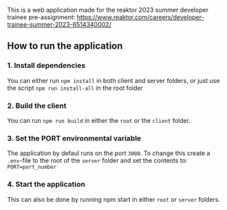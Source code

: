 This is a web application made for the reaktor 2023 summer developer trainee pre-assignment: https://www.reaktor.com/careers/developer-trainee-summer-2023-6514340002/

## How to run the application
### 1. Install dependencies
You can either run `npm install` in both client and server folders, or just use the script `npm run install-all` in the root folder

### 2. Build the client
You can run `npm run build` in either the `root` or the `client` folder.

### 3. Set the PORT environmental variable
The application by defaul runs on the port `3000`. To change this create a `.env`-file to the root of the `server` folder and set the contents to: <br>
`PORT=port_number`

### 4. Start the application
This can also be done by running npm start in either `root` or `server` folders.
